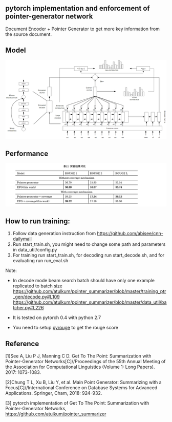 ## pytorch implementation and enforcement of pointer-generator network

Document Encoder + Pointer Generator to get more key information from the source document.


## Model
![image](https://github.com/neverneverendup/Enhanced-Pointer-Generator-Network/blob/master/EPG.png)


## Performance

![image](https://github.com/neverneverendup/Enhanced-Pointer-Generator-Network/blob/master/performance.png)



## How to run training:
1) Follow data generation instruction from https://github.com/abisee/cnn-dailymail
2) Run start_train.sh, you might need to change some path and parameters in data_util/config.py
3) For training run start_train.sh, for decoding run start_decode.sh, and for evaluating run run_eval.sh

Note:

* In decode mode beam search batch should have only one example replicated to batch size
https://github.com/atulkum/pointer_summarizer/blob/master/training_ptr_gen/decode.py#L109
https://github.com/atulkum/pointer_summarizer/blob/master/data_util/batcher.py#L226

* It is tested on pytorch 0.4 with python 2.7
* You need to setup [pyrouge](https://github.com/andersjo/pyrouge) to get the rouge score


## Reference
[1]See A, Liu P J, Manning C D. Get To The Point: Summarization with Pointer-Generator Networks[C]//Proceedings of the 55th Annual Meeting of the Association for Computational Linguistics (Volume 1: Long Papers). 2017: 1073-1083.

[2]Chung T L, Xu B, Liu Y, et al. Main Point Generator: Summarizing with a Focus[C]//International Conference on Database Systems for Advanced Applications. Springer, Cham, 2018: 924-932.

[3] pytorch implementation of Get To The Point: Summarization with Pointer-Generator Networks, https://github.com/atulkum/pointer_summarizer
